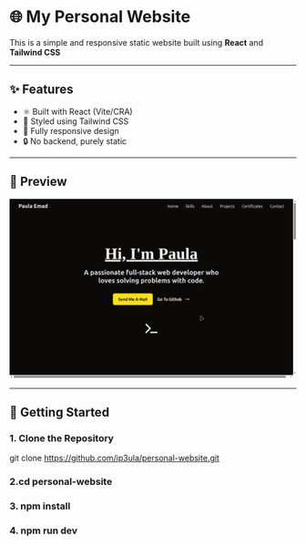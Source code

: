# 🌐 My Personal Website

This is a simple and responsive static website built using **React** and **Tailwind CSS**

---

## ✨ Features

- ⚛️ Built with React (Vite/CRA)
- 🎨 Styled using Tailwind CSS
- 📱 Fully responsive design
- 🔒 No backend, purely static

---

## 📸 Preview

![Website Screenshot](./public/screenshot.png)

---

## 🚀 Getting Started

### 1. Clone the Repository
git clone https://github.com/ip3ula/personal-website.git
### 2.cd personal-website
### 3. npm install
### 4. npm run dev
